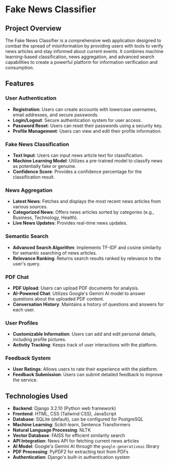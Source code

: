 # Fake News Classifier

## Project Overview

The Fake News Classifier is a comprehensive web application designed to combat the spread of misinformation by providing users with tools to verify news articles and stay informed about current events. It combines machine learning-based classification, news aggregation, and advanced search capabilities to create a powerful platform for information verification and consumption.

## Features

### User Authentication

- **Registration**: Users can create accounts with lowercase usernames, email addresses, and secure passwords.
- **Login/Logout**: Secure authentication system for user access.
- **Password Reset**: Users can reset their passwords using a security key.
- **Profile Management**: Users can view and edit their profile information.

### Fake News Classification

- **Text Input**: Users can input news article text for classification.
- **Machine Learning Model**: Utilizes a pre-trained model to classify news as potentially fake or genuine.
- **Confidence Score**: Provides a confidence percentage for the classification result.

### News Aggregation

- **Latest News**: Fetches and displays the most recent news articles from various sources.
- **Categorized News**: Offers news articles sorted by categories (e.g., Business, Technology, Health).
- **Live News Updates**: Provides real-time news updates.

### Semantic Search

- **Advanced Search Algorithm**: Implements TF-IDF and cosine similarity for semantic searching of news articles.
- **Relevance Ranking**: Returns search results ranked by relevance to the user's query.

### PDF Chat

- **PDF Upload**: Users can upload PDF documents for analysis.
- **AI-Powered Chat**: Utilizes Google's Gemini AI model to answer questions about the uploaded PDF content.
- **Conversation History**: Maintains a history of questions and answers for each user.

### User Profiles

- **Customizable Information**: Users can add and edit personal details, including profile pictures.
- **Activity Tracking**: Keeps track of user interactions with the platform.

### Feedback System

- **User Ratings**: Allows users to rate their experience with the platform.
- **Feedback Submission**: Users can submit detailed feedback to improve the service.

## Technologies Used

- **Backend**: Django 3.2.10 (Python web framework)
- **Frontend**: HTML, CSS (Tailwind CSS), JavaScript
- **Database**: SQLite (default), can be configured for PostgreSQL
- **Machine Learning**: Scikit-learn, Sentence Transformers
- **Natural Language Processing**: NLTK
- **Vector Database**: FAISS for efficient similarity search
- **API Integration**: News API for fetching current news articles
- **AI Model**: Google's Gemini AI through the `google-generativeai` library
- **PDF Processing**: PyPDF2 for extracting text from PDFs
- **Authentication**: Django's built-in authentication system
